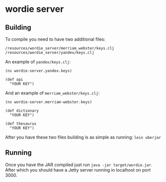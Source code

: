 wordie server
=============

## Building

To compile you need to have two additional files:

    /resources/wordie_server/merriam_webster/keys.clj
    /resources/wordie_server/yandex/keys.clj

An example of `yandex/keys.clj`:

    (ns wordie-server.yandex.keys)

    (def api
      "YOUR KEY")

And an example of `merriam_webster/keys.clj`:

    (ns wordie-server.merriam-webster.keys)

    (def dictionary
      "YOUR KEY")

    (def thesaurus
      "YOUR KEY")

After you have these two files building is as simple as running: `lein uberjar`

## Running

Once you have the JAR compiled just run `java -jar target/wordie.jar`. After which you should have a Jetty server running in localhost on port 3000.
